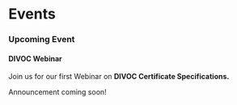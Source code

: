 # Events

### Upcoming Event

#### DIVOC Webinar&#x20;

Join us for our first Webinar on **DIVOC Certificate Specifications.**  &#x20;

Announcement coming soon!
